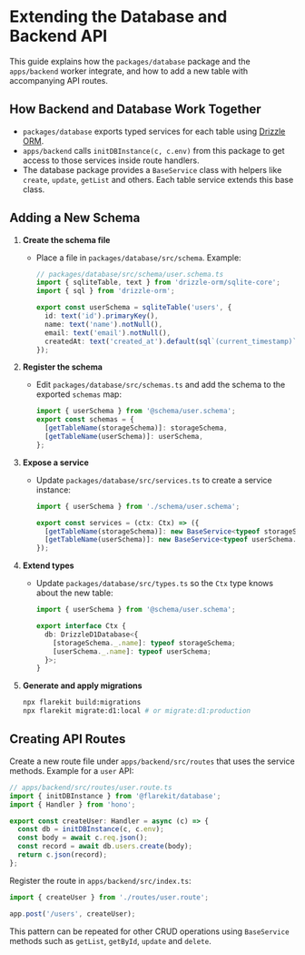 # Extending the Database and Backend API

This guide explains how the `packages/database` package and the `apps/backend` worker integrate, and how to add a new table with accompanying API routes.

## How Backend and Database Work Together

- `packages/database` exports typed services for each table using [Drizzle ORM](https://github.com/drizzle-team/drizzle-orm).
- `apps/backend` calls `initDBInstance(c, c.env)` from this package to get access to those services inside route handlers.
- The database package provides a `BaseService` class with helpers like `create`, `update`, `getList` and others. Each table service extends this base class.

## Adding a New Schema

1. **Create the schema file**
   - Place a file in `packages/database/src/schema`. Example:
     ```ts
     // packages/database/src/schema/user.schema.ts
     import { sqliteTable, text } from 'drizzle-orm/sqlite-core';
     import { sql } from 'drizzle-orm';

     export const userSchema = sqliteTable('users', {
       id: text('id').primaryKey(),
       name: text('name').notNull(),
       email: text('email').notNull(),
       createdAt: text('created_at').default(sql`(current_timestamp)`),
     });
     ```

2. **Register the schema**
   - Edit `packages/database/src/schemas.ts` and add the schema to the exported `schemas` map:
     ```ts
     import { userSchema } from '@schema/user.schema';
     export const schemas = {
       [getTableName(storageSchema)]: storageSchema,
       [getTableName(userSchema)]: userSchema,
     };
     ```

3. **Expose a service**
   - Update `packages/database/src/services.ts` to create a service instance:
     ```ts
     import { userSchema } from './schema/user.schema';

     export const services = (ctx: Ctx) => ({
       [getTableName(storageSchema)]: new BaseService<typeof storageSchema.$inferInsert, typeof storageSchema.$inferSelect>(storageSchema, ctx),
       [getTableName(userSchema)]: new BaseService<typeof userSchema.$inferInsert, typeof userSchema.$inferSelect>(userSchema, ctx),
     });
     ```

4. **Extend types**
   - Update `packages/database/src/types.ts` so the `Ctx` type knows about the new table:
     ```ts
     import { userSchema } from '@schema/user.schema';

     export interface Ctx {
       db: DrizzleD1Database<{
         [storageSchema._.name]: typeof storageSchema;
         [userSchema._.name]: typeof userSchema;
       }>;
     }
     ```

5. **Generate and apply migrations**
   ```bash
   npx flarekit build:migrations
   npx flarekit migrate:d1:local # or migrate:d1:production
   ```

## Creating API Routes

Create a new route file under `apps/backend/src/routes` that uses the service methods. Example for a `user` API:

```ts
// apps/backend/src/routes/user.route.ts
import { initDBInstance } from '@flarekit/database';
import { Handler } from 'hono';

export const createUser: Handler = async (c) => {
  const db = initDBInstance(c, c.env);
  const body = await c.req.json();
  const record = await db.users.create(body);
  return c.json(record);
};
```

Register the route in `apps/backend/src/index.ts`:
```ts
import { createUser } from './routes/user.route';

app.post('/users', createUser);
```

This pattern can be repeated for other CRUD operations using `BaseService` methods such as `getList`, `getById`, `update` and `delete`.
